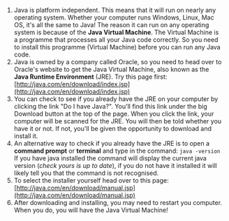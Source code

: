 1. Java is platform independent. This means that it will run on nearly any operating system. Whether your computer runs Windows, Linux, Mac OS, it's all the same to Java! The reason it can run on any operating system is because of the **Java Virtual Machine**. The Virtual Machine is a programme that processes all your Java code correctly. So you need to install this programme \(Virtual Machine\) before you can run any Java code.
2. Java is owned by a company called Oracle, so you need to head over to Oracle's website to get the Java Virtual Machine, also known as the **Java Runtime Environment** \(JRE\). Try this page first: [http://java.com/en/download/index.jsp](http://java.com/en/download/index.jsp)
3. You can check to see if you already have the JRE on your computer by clicking the link "Do I have Java?". You'll find this link under the big Download button at the top of the page. When you click the link, your computer will be scanned for the JRE. You will then be told whether you have it or not. If not, you'll be given the opportunity to download and install it.
4. An alternative way to check if you already have the JRE is to open a **command prompt** or **terminal** and type in the command: `java -version `If you have java installed the command will display the current java version \(_check yours is up to date_\), if you do not have it installed it will likely tell you that the command is not recognised.
5. To select the installer yourself head over to this page: [http://java.com/en/download/manual.jsp](http://java.com/en/download/manual.jsp)
6. After downloading and installing, you may need to restart you computer. When you do, you will have the Java Virtual Machine!



